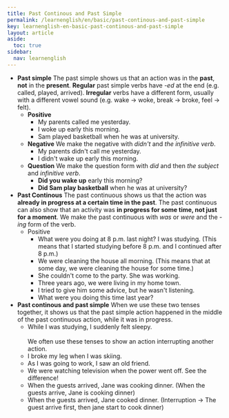 ```yaml
---
title: Past Continous and Past Simple
permalink: /learnenglish/en/basic/past-continous-and-past-simple
key: learnenglish-en-basic-past-continous-and-past-simple
layout: article
aside:
  toc: true
sidebar:
  nav: learnenglish
---
```

<!-- SECTION #8 -->
- **Past simple**
    The past simple shows us that an action was in the **past**, **not** in the **present**. **Regular** past simple verbs have *-ed* at the end (e.g. called, played, arrived). **Irregular** verbs have a different form, usually with a different vowel sound (e.g. wake → woke, break → broke, feel → felt).
    - **Positive**
        - My parents called me yesterday.
        - I woke up early this morning.
        - Sam played basketball when he was at university.
    - **Negative**
        We make the negative with *didn't* and *the infinitive verb*.
        - My parents didn't call me yesterday.
        - I didn't wake up early this morning.
    - **Question**
        We make the question form with *did* and then *the subject* and *infinitive verb*.
        - **Did you wake up** early this morning?
        - **Did Sam play basketball** when he was at university?
- **Past Continous**
  The past continuous shows us that the action was **already in progress at a certain time in the past**. The past continuous can also show that an activity was **in progress for some time, not just for a moment**. We make the past continuous with *was* or *were* and the *-ing* form of the verb.
	- Positive
		- What were you doing at 8 p.m. last night? I was studying. (This means that I started studying before 8 p.m. and I continued after 8 p.m.)
		- We were cleaning the house all morning. (This means that at some day, we were cleaning the house for some time.)
		- She couldn't come to the party. She was working.
		- Three years ago, we were living in my home town.
		- I tried to give him some advice, but he wasn't listening.
		- What were you doing this time last year?
- **Past continous and past simple**
  When we use these two tenses together, it shows us that the past simple action happened in the middle of the past continuous action, while it was in progress.	
	- While I was studying, I suddenly felt sleepy. <br>	
  We often use these tenses to show an action interrupting another action.
	- I broke my leg when I was skiing.
	- As I was going to work, I saw an old friend.
	- We were watching television when the power went off.
	  See the difference!
	- When the guests arrived, Jane was cooking dinner. (When the guests arrive, Jane is cooking dinner)
	- When the guests arrived, Jane cooked dinner. (Interruption -> The guest arrive first, then jane start to cook dinner)